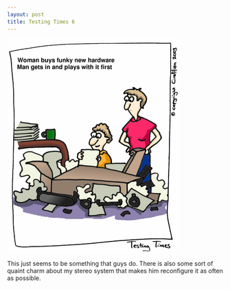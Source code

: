 ```yaml
---
layout: post
title: Testing Times 6
---
```

<img src="/images/tt0006.png">

This just seems to be something that guys do. There is also some sort of quaint charm about my stereo system that makes him reconfigure it as often as possible. 